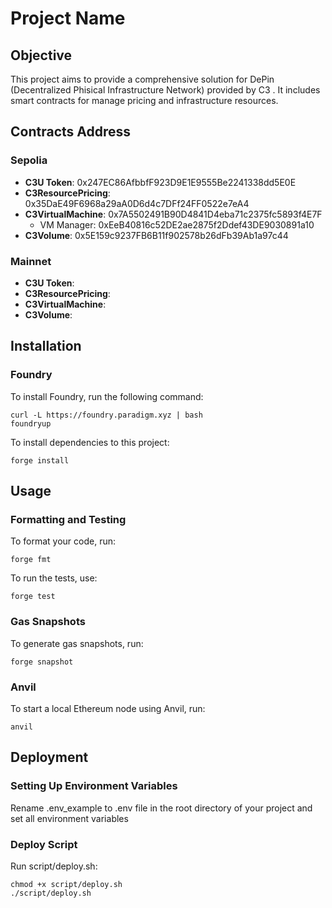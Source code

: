 # Project Name

## Objective

This project aims to provide a comprehensive solution for DePin (Decentralized Phisical Infrastructure Network) provided by C3 . It includes smart contracts for manage pricing and infrastructure resources.

## Contracts Address

### Sepolia
- **C3U Token**: 0x247EC86AfbbfF923D9E1E9555Be2241338dd5E0E
- **C3ResourcePricing**: 0x35DaE49F6968a29aA0D6d4c7DFf24FF0522e7eA4
- **C3VirtualMachine**: 0x7A5502491B90D4841D4eba71c2375fc5893f4E7F
    - VM Manager: 0xEeB40816c52DE2ae2875f2Ddef43DE9030891a10
- **C3Volume**: 0x5E159c9237FB6B11f902578b26dFb39Ab1a97c44

### Mainnet
- **C3U Token**:
- **C3ResourcePricing**:
- **C3VirtualMachine**:
- **C3Volume**:

## Installation

### Foundry

To install Foundry, run the following command:

```shell
curl -L https://foundry.paradigm.xyz | bash
foundryup
```

To install dependencies to this project:
```shell
forge install
```

## Usage

### Formatting and Testing

To format your code, run:

```shell
forge fmt
```

To run the tests, use:

```shell
forge test
```

### Gas Snapshots

To generate gas snapshots, run:

```shell
forge snapshot
```

### Anvil

To start a local Ethereum node using Anvil, run:

```shell
anvil
```

## Deployment

### Setting Up Environment Variables

Rename .env_example to .env file in the root directory of your project and set all environment variables

### Deploy Script

Run script/deploy.sh:

```shell
chmod +x script/deploy.sh
./script/deploy.sh
```

